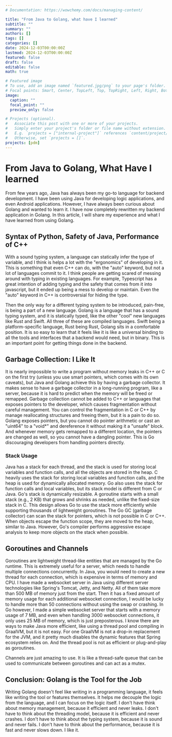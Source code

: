 ```yaml
---
# Documentation: https://wowchemy.com/docs/managing-content/

title: "From Java to Golang, what have I learned"
subtitle: ""
summary: ""
authors: []
tags: []
categories: []
date: 2024-12-03T00:00:00Z
lastmod: 2024-12-03T00:00:00Z
featured: false
draft: false
editable: false
math: true

# Featured image
# To use, add an image named `featured.jpg/png` to your page's folder.
# Focal points: Smart, Center, TopLeft, Top, TopRight, Left, Right, BottomLeft, Bottom, BottomRight.
image:
  caption: ""
  focal_point: ""
  preview_only: false

# Projects (optional).
#   Associate this post with one or more of your projects.
#   Simply enter your project's folder or file name without extension.
#   E.g. `projects = ["internal-project"]` references `content/project/deep-learning/index.md`.
#   Otherwise, set `projects = []`.
projects: [pdm]
---
```

# From Java to Golang, What Have I learned
From few years ago, Java has always been my go-to language for backend development. 
I have been using Java for developing logic applications, and even Android applications. 
However, I have always been curious about Golang and wanted to learn it. 
I have now completely rewritten my backend application in Golang.
In this article, I will share my experience and what I have learned from using Golang. 

## Syntax of Python, Safety of Java, Performance of C++
With a sound typing system, a language can statically infer the type of variable, and I think is helps a lot with the "ergonomics" of developing in it. 
This is something that even C++ can do, with the "auto" keyword, but not a lot of languages commit to it.
I think people are getting scared of messing around with typing in existing languages. For example, Typescript has a great intention of 
adding typing and the safety that comes from it into javascript, but it ended up being a mess to develop or maintain.
Even the "auto" keyword in C++ is controversial for hiding the type. 

Then the only way for a different typing system to be introduced, pain-free, is being a part of a new language.
Golang is a language that has a sound typing system, and it is statically typed, like the other "cool" new languages like Rust and Swift. 
All three of these are compiled languages. Swift being a platform-specific language, Rust being Rust, Golang sits in a comfortable position.
It is so easy to learn that it feels like it is like a universal binding to all the tools and interfaces that a backend would need, but in binary.
This is an important point for getting things done in the backend. 

## Garbage Collection: I Like It
It is nearly impossible to write a program without memory leaks in C++ or C on the first try (unless you use smart pointers, which comes with its own caveats), but Java and Golang achieve this by having a garbage collector.
It makes sense to have a garbage collector in a long-running program, like a server, because it is hard to predict when the memory will be freed or remapped.
Garbage collection cannot be added to C++ or languages that exposes pointers to the developer, which causes fragmentation without careful management.
You can control the fragmentation in C or C++ by manage reallocating structures and freeing them, but it is a pain to do so.
Golang exposes pointers, but you cannot do pointer arithmetic or cast an "uint64" to a "void*" and dereference it without making it a "unsafe" block.
And whenever memory gets remapped to a different location, the pointers are changed as well, so you cannot have a dangling pointer.
This is Go discouraging developers from handling pointers directly. 

### Stack Usage
Java has a stack for each thread, and the stack is used for storing local variables and function calls, and all the objects are stored in the heap.
C heavily uses the stack for storing local variables and function calls, and the heap is used for dynamically allocated memory.
Go also uses the stack for function calls and local variables, but its stack model is different from C or Java.
Go's stack is dynamically resizable. A goroutine starts with a small stack (e.g., 2 KB) that grows and shrinks as needed, unlike the fixed-size stack in C.
This design allows Go to use the stack more efficiently while supporting thousands of lightweight goroutines.
The Go GC (garbage collector) can scan the stack for pointers, which is not possible in C or C++. 
When objects escape the function scope, they are moved to the heap, similar to Java.
However, Go's compiler performs aggressive escape analysis to keep more objects on the stack when possible.

## Goroutines and Channels
Goroutines are lightweight thread-like entities that are managed by the Go runtime. This is extremely useful for a server, which needs to handle multiple connections concurrently.
In Java, you would need to create a new thread for each connection, which is expensive in terms of memory and CPU. I have made a websocket server in Java using different 
server technologies like Spring's Tomcat, Jetty, and Netty. All of them take more than 500 MB of memory just from the start. 
Then it has a fixed amount of memory usage for each additional websocket connection, I would be lucky to handle more than 50 connections without using the swap or crashing.
In Go however, I made a simple websocket server that starts 
with a memory usage of 7 MB, and even when handling 3000 websocket connections, it only uses 25 MB of memory, which is just preposterous.
I know there are ways to make Java more efficient, like using a thread pool and compiling in GraalVM, but it is not easy. 
For one GraalVM is not a drop-in replacement for the JVM, and it pretty much disables the dynamic features that Spring ecosystem relies on. 
And the thread pool is not as efficient or plug-and-play as goroutines. 

Channels are just amazing to use. It is like a thread-safe queue that can be used to communicate between goroutines and can act as a mutex.

## Conclusion: Golang is the Tool for the Job
Writing Golang doesn't feel like writing in a programming language, it feels like writing the tool or features themselves. 
It helps me decouple the logic from the language, and I can focus on the logic itself. I don't have think about memory management, because it efficient and never leaks.
I don't have to think about the threading model, because it is efficient and never crashes.
I don't have to think about the typing system, because it is sound and never fails.
I don't have to think about the performance, because it is fast and never slows down. I like it.
